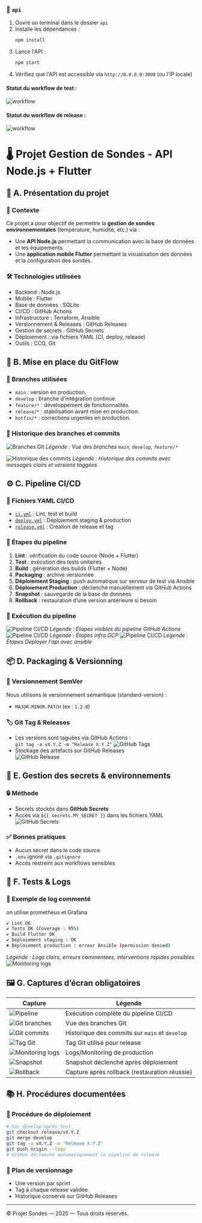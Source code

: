 ### 🔧 `api`

1. Ouvre un terminal dans le dossier `api`
2. Installe les dépendances :
    ```bash
    npm install
    ````
3. Lance l'API :
    ```bash
    npm start
    ```
4. Vérifiez que l'API est accessible via `http://0.0.0.0:3000` (ou l'IP locale)

#### Statut du workflow de test :
![workflow](https://github.com/Projet-CI-CD/API/actions/workflows/ci.yml/badge.svg)

#### Statut du workflow de release :
![workflow](https://github.com/Projet-CI-CD/API/actions/workflows/release.yml/badge.svg)


# 🌡️ Projet Gestion de Sondes - API Node.js + Flutter

## 🧾 A. Présentation du projet

### 📌 Contexte
Ce projet a pour objectif de permettre la **gestion de sondes environnementales** (température, humidité, etc.) via :
- Une **API Node.js** permettant la communication avec la base de données et les équipements.
- Une **application mobile Flutter** permettant la visualisation des données et la configuration des sondes.

### 🛠️ Technologies utilisées
- Backend : Node.js
- Mobile : Flutter
- Base de données : SQLite
- CI/CD : GitHub Actions
- Infrastructure : Terraform, Ansible
- Versionnement & Releases : GitHub Releases
- Gestion de secrets : GitHub Secrets
- Déploiement : via fichiers YAML (CI, deploy, release)
- Outils : CCG, Git

## 🌱 B. Mise en place du GitFlow

### 🔀 Branches utilisées
- `main` : version en production.
- `develop` : branche d'intégration continue.
- `feature/*` : développement de fonctionnalités.
- `release/*` : stabilisation avant mise en production.
- `hotfix/*` : corrections urgentes en production.

### 🧾 Historique des branches et commits
![Branches Git](images/branche.png)
_Légende : Vue des branches `main`, `develop`, `feature/*`_

![Historique des commits](images/commit.png)
_Légende : Historique des commits avec messages clairs et versions taggées_

## ⚙️ C. Pipeline CI/CD

### 📂 Fichiers YAML CI/CD
- [`ci.yml`](.github/workflows/ci.yml) : Lint, test et build
- [`deploy.yml`](.github/workflows/deploy.yml) : Déploiement staging & production
- [`release.yml`](.github/workflows/release.yml) : Création de release et tag

### 🚀 Étapes du pipeline
1. **Lint** : vérification du code source (Node + Flutter)
2. **Test** : exécution des tests unitaires
3. **Build** : génération des builds (Flutter + Node)
4. **Packaging** : archive versionnée
5. **Déploiement Staging** : push automatique sur serveur de test via Ansible
6. **Déploiement Production** : déclenché manuellement via GitHub Actions
7. **Snapshot** : sauvegarde de la base de données
8. **Rollback** : restauration d’une version antérieure si besoin

### 📸 Exécution du pipeline
![Pipeline CI/CD](images/pipeline1.png)
_Légende : Étapes visibles du pipeline GitHub Actions_
![Pipeline CI/CD](images/pipeline2.png)
_Légende : Étapes infra GCP_
![Pipeline CI/CD](images/pipeline3.png)
_Légende : Étapes Déployer l'api avec ansible_

## 📦 D. Packaging & Versionning

### 🔢 Versionnement SemVer
Nous utilisons le versionnement sémantique (standard-version) :
- `MAJOR.MINOR.PATCH` (ex : `1.2.0`)

### 🏷️ Git Tag & Releases
- Les versions sont taguées via GitHub Actions :  
  `git tag -a vX.Y.Z -m "Release X.Y.Z"`
  ![GitHub Tags](images/tags.png)
- Stockage des artefacts sur GitHub Releases  
  ![GitHub Release](images/releases.png)
  

## 🔐 E. Gestion des secrets & environnements

### 🔒 Méthode
- Secrets stockés dans **GitHub Secrets**
- Accès via `${{ secrets.MY_SECRET }}` dans les fichiers YAML 
  ![GitHub Secrets](images/secrets.png)

### ✅ Bonnes pratiques
- Aucun secret dans le code source
- `.env` ignoré via `.gitignore`
- Accès restreint aux workflows sensibles

## 🧪 F. Tests & Logs

### 📘 Exemple de log commenté
on utilise prometheus et Grafana
```bash
✔ Lint OK
✔ Tests OK (Coverage : 95%)
✔ Build Flutter OK
✔ Déploiement staging : OK
✖ Déploiement production : erreur Ansible (permission denied)
```
_Légende : Logs clairs, erreurs commentées, interventions rapides possibles_
![Monitoring logs](images/grafana.png)

## 🖼️ G. Captures d’écran obligatoires

| Capture | Légende |
|--------|---------|
| ![Pipeline](images/pipeline1.png) | Exécution complète du pipeline CI/CD |
| ![Git branches](images/branche.png) | Vue des branches Git |
| ![Git commits](images/commit.png) | Historique des commits sur `main` et `develop` |
| ![Tag Git](images/tags.png) | Tag Git utilisé pour release |
| ![Monitoring logs](images/grafana.png.png) | Logs/Monitoring de production |
| ![Snapshot](images/snapshot.png) | Snapshot déclenché après déploiement |
| ![Rollback](images/rollback.png) | Capture après rollback (restauration réussie) |

## 📚 H. Procédures documentées

### 🚀 Procédure de déploiement
```bash
# Sur develop après test
git checkout release/vX.Y.Z
git merge develop
git tag -a vX.Y.Z -m "Release X.Y.Z"
git push origin --tags
# GitHub déclenche automatiquement le pipeline de release
```

### 🧭 Plan de versionnage
- Une version par sprint
- Tag à chaque release validée
- Historique conservé sur GitHub Releases

---

© Projet Sondes — 2025 — Tous droits réservés.
